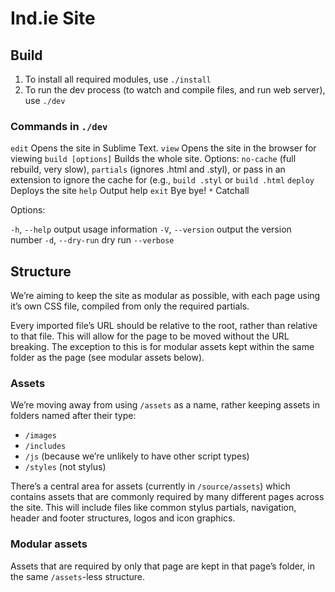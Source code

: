 # Ind.ie Site

## Build

1. To install all required modules, use `./install`
2. To run the dev process (to watch and compile files, and run web server), use `./dev`

### Commands in `./dev`

`edit`             Opens the site in Sublime Text.
`view`             Opens the site in the browser for viewing
`build [options]`  Builds the whole site. Options: `no-cache` (full rebuild, very slow), `partials` (ignores .html and .styl), or pass in an extension to ignore the cache for (e.g., `build .styl` or `build .html`
`deploy`           Deploys the site
`help`             Output help
`exit`             Bye bye!
`*`                Catchall

Options:

`-h`, `--help`     output usage information
`-V`, `--version`  output the version number
`-d`, `--dry-run`  dry run
`--verbose`

## Structure

We’re aiming to keep the site as modular as possible, with each page using it’s own CSS file, compiled from only the required partials.

Every imported file’s URL should be relative to the root, rather than relative to that file. This will allow for the page to be moved without the URL breaking. The exception to this is for modular assets kept within the same folder as the page (see modular assets below).

### Assets

We’re moving away from using `/assets` as a name, rather keeping assets in folders named after their type:
- `/images`
- `/includes`
- `/js` (because we’re unlikely to have other script types)
- `/styles` (not stylus)

There’s a central area for assets (currently in `/source/assets`) which contains assets that are commonly required by many different pages across the site. This will include files like common stylus partials, navigation, header and footer structures, logos and icon graphics.

### Modular assets

Assets that are required by only that page are kept in that page’s folder, in the same `/assets`-less structure.